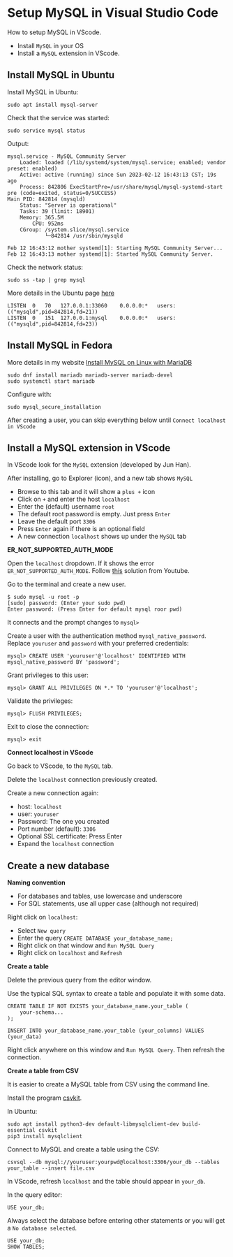 # Setup MySQL in Visual Studio Code

How to setup MySQL in VScode.

- Install `MySQL` in your OS
- Install a `MySQL` extension in VScode.

## Install MySQL in Ubuntu

Install MySQL in Ubuntu:

    sudo apt install mysql-server

Check that the service was started:

    sudo service mysql status

Output:

    mysql.service - MySQL Community Server
        Loaded: loaded (/lib/systemd/system/mysql.service; enabled; vendor preset: enabled)
        Active: active (running) since Sun 2023-02-12 16:43:13 CST; 19s ago
        Process: 842806 ExecStartPre=/usr/share/mysql/mysql-systemd-start pre (code=exited, status=0/SUCCESS)
    Main PID: 842814 (mysqld)
        Status: "Server is operational"
        Tasks: 39 (limit: 18901)
        Memory: 365.5M
            CPU: 952ms
        CGroup: /system.slice/mysql.service
                └─842814 /usr/sbin/mysqld

    Feb 12 16:43:12 mother systemd[1]: Starting MySQL Community Server...
    Feb 12 16:43:13 mother systemd[1]: Started MySQL Community Server.

Check the network status:

    sudo ss -tap | grep mysql

More details in the Ubuntu page [here](https://ubuntu.com/server/docs/databases-mysql)

    LISTEN  0   70   127.0.0.1:33060    0.0.0.0:*   users:(("mysqld",pid=842814,fd=21))
    LISTEN  0   151  127.0.0.1:mysql    0.0.0.0:*   users:(("mysqld",pid=842814,fd=23))

## Install MySQL in Fedora

More details in my website [Install MySQL on Linux with MariaDB](https://www.tomordonez.com/install-mysql-linux-mariadb/)

    sudo dnf install mariadb mariadb-server mariadb-devel
    sudo systemctl start mariadb

Configure with:

    sudo mysql_secure_installation

After creating a user, you can skip everything below until `Connect localhost in VScode`

## Install a MySQL extension in VScode

In VScode look for the `MySQL` extension (developed by Jun Han).

After installing, go to Explorer (icon), and a new tab shows `MySQL`

- Browse to this tab and it will show a `plus +` icon
- Click on `+` and enter the host `localhost`
- Enter the (default) username `root`
- The default root password is empty. Just press `Enter`
- Leave the default port `3306`
- Press `Enter` again if there is an optional field
- A new connection `localhost` shows up under the `MySQL` tab

**ER_NOT_SUPPORTED_AUTH_MODE**

Open the `localhost` dropdown. If it shows the error `ER_NOT_SUPPORTED_AUTH_MODE`. Follow [this](https://www.youtube.com/watch?v=bnW1forz4Sw) solution from Youtube.

Go to the terminal and create a new user.

    $ sudo mysql -u root -p
    [sudo] password: (Enter your sudo pwd)
    Enter password: (Press Enter for default mysql roor pwd)

It connects and the prompt changes to `mysql>`

Create a user with the authentication method `mysql_native_password`. Replace `youruser` and `password` with your preferred credentials:

    mysql> CREATE USER 'youruser'@'localhost' IDENTIFIED WITH mysql_native_password BY 'password';

Grant privileges to this user:

    mysql> GRANT ALL PRIVILEGES ON *.* TO 'youruser'@'localhost';

Validate the privileges:

    mysql> FLUSH PRIVILEGES;

Exit to close the connection:

    mysql> exit

**Connect localhost in VScode**

Go back to VScode, to the `MySQL` tab.

Delete the `localhost` connection previously created.

Create a new connection again:

- host: `localhost`
- user: `youruser`
- Password: The one you created
- Port number (default): `3306`
- Optional SSL certificate: Press Enter
- Expand the `localhost` connection

## Create a new database

**Naming convention**

- For databases and tables, use lowercase and underscore
- For SQL statements, use all upper case (although not required)

Right click on `localhost`:

- Select `New query`
- Enter the query `CREATE DATABASE your_database_name;`
- Right click on that window and `Run MySQL Query`
- Right click on `localhost` and `Refresh`

**Create a table**

Delete the previous query from the editor window.

Use the typical SQL syntax to create a table and populate it with some data.

    CREATE TABLE IF NOT EXISTS your_database_name.your_table (
        your-schema...
    );

    INSERT INTO your_database_name.your_table (your_columns) VALUES (your_data)

Right click anywhere on this window and `Run MySQL Query`. Then refresh the connection.

**Create a table from CSV**

It is easier to create a MySQL table from CSV using the command line.

Install the program [csvkit](https://csvkit.readthedocs.io/en/latest/index.html).

In Ubuntu:

    sudo apt install python3-dev default-libmysqlclient-dev build-essential csvkit
    pip3 install mysqlclient

Connect to MySQL and create a table using the CSV:

    csvsql --db mysql://youruser:yourpwd@localhost:3306/your_db --tables your_table --insert file.csv

In VScode, refresh `localhost` and the table should appear in `your_db`.

In the query editor:

    USE your_db;

Always select the database before entering other statements or you will get a `No database selected`.

    USE your_db;
    SHOW TABLES;
